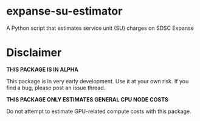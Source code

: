 # expanse-su-estimator
A Python script that estimates service unit (SU) charges on SDSC Expanse

# Disclaimer

**THIS PACKAGE IS IN ALPHA**

This package is in very early development. Use it at your own risk. If you
find a bug, please post an issue thread.

**THIS PACKAGE ONLY ESTIMATES GENERAL CPU NODE COSTS**

Do not attempt to estimate GPU-related compute costs with this package.
